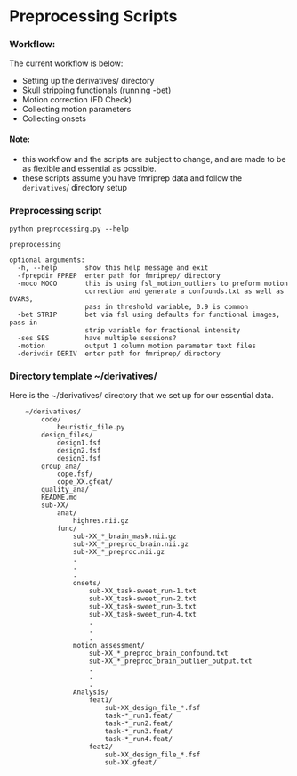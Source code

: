 # Preprocessing Scripts  

### Workflow:  
The current workflow is below:   
* Setting up the derivatives/ directory 
* Skull stripping functionals (running -bet) 
* Motion correction (FD Check)
* Collecting motion parameters 
* Collecting onsets   
  
  
#### Note:
* this workflow and the scripts are subject to change, and are made to be as flexible and essential as possible.  
* these scripts assume you have fmriprep data and follow the `derivatives`/ directory setup  

### Preprocessing script  
```
python preprocessing.py --help

preprocessing

optional arguments:
  -h, --help       show this help message and exit
  -fprepdir FPREP  enter path for fmriprep/ directory
  -moco MOCO       this is using fsl_motion_outliers to preform motion
                   correction and generate a confounds.txt as well as DVARS,
                   pass in threshold variable, 0.9 is common
  -bet STRIP       bet via fsl using defaults for functional images, pass in
                   strip variable for fractional intensity
  -ses SES         have multiple sessions?
  -motion          output 1 column motion parameter text files
  -derivdir DERIV  enter path for fmriprep/ directory
```

### Directory template ~/derivatives/ 
Here is the ~/derivatives/ directory that we set up for our essential data. 
```
    ~/derivatives/
        code/
            heuristic_file.py
        design_files/
            design1.fsf
            design2.fsf
            design3.fsf
        group_ana/
            cope.fsf/
            cope_XX.gfeat/
        quality_ana/
        README.md
        sub-XX/
            anat/
                highres.nii.gz
            func/
                sub-XX_*_brain_mask.nii.gz
                sub-XX_*_preproc_brain.nii.gz
                sub-XX_*_preproc.nii.gz
                .
                .
                .
                onsets/
                    sub-XX_task-sweet_run-1.txt
                    sub-XX_task-sweet_run-2.txt
                    sub-XX_task-sweet_run-3.txt
                    sub-XX_task-sweet_run-4.txt
                    .
                    .
                    .
                motion_assessment/
                    sub-XX_*_preproc_brain_confound.txt
                    sub-XX_*_preproc_brain_outlier_output.txt
                    .
                    .
                    .
                Analysis/
                    feat1/
                        sub-XX_design_file_*.fsf
                        task-*_run1.feat/
                        task-*_run2.feat/
                        task-*_run3.feat/
                        task-*_run4.feat/
                    feat2/
                        sub-XX_design_file_*.fsf
                        sub-XX.gfeat/

                
```
